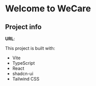 # Welcome to WeCare

## Project info

**URL**: 

This project is built with:

- Vite
- TypeScript
- React
- shadcn-ui
- Tailwind CSS

